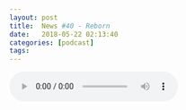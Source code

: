 ```yaml
---
layout: post
title:  News #40 - Reborn
date:   2018-05-22 02:13:40
categories: [podcast]
tags:
---
```

<audio src='http://feeds.soundcloud.com/stream/447378390-la-bulle-crypto-news-40-reborn.mp3' autoplay='false' controls='true' />

Des questions à propos de l’épisode ? On a dit une bêtise ? Envie de partager et d’échanger ?
Rejoins nous sur notre Discord (discord.gg/TY2S8) communauté Telegram (t.me/joinchat/BPCby0LDFPYTUhYNDlILVg) ou par Twitter @labullecrypto.

ÉPISODE SPONSORISÉ PAR:
OSEDEA: osedea.com/labulle
Merci de soutenir La Bulle Crypto !

Soutenez le podcast:
BTC: 1F8mSBpdVSYbW7S5w5zaFRtPkJGAjneFVN
LTC: LgKsmiwozmhH4XixzP9iUzHR3DBGtCuo7F
ETH (et autres tokens): 0xe390d66441D0144fd54bd82Bff96B94E7620196f

Newsletter: Ta dose crypto
medium.com/r/?url=http%3A%2F%2Feepurl.com%2FdkBqXv

PATREON patreon.com/labullecrypto
Youtube goo.gl/X4q3gt
Twitter twitter.com/labullecrypto 
RSS feeds.feedburner.com/labullecrypto
Telegram t.me/joinchat/BPCby0LDFPYTUhYNDlILVg
Soundcloud @la-bulle-crypto
iTunes itunes.apple.com/fr/podcast/la-bulle/id1281121446
Discord discord.gg/mgvXb8m

La Bulle Crypto est un podcast purement information à propos de l’univers des crypto b monnaies. Toutes les information fournies durant cette épisode NE SONT PAS À PRENDRE COMME DES CONSEIL D’INVESTISSEMENT. La Bulle Crypto ne fournit pas de conseils d'investissement.
